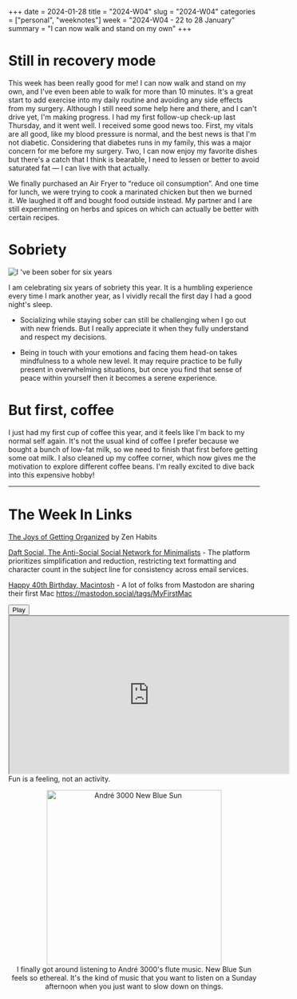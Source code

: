 +++
date = 2024-01-28
title = "2024-W04"
slug = "2024-W04"
categories = ["personal", "weeknotes"]
week = "2024-W04 - 22 to 28 January"
summary = "I can now walk and stand on my own"
+++

# Still in recovery mode

This week has been really good for me! I can now walk and stand on my own, and I've even been able to walk for more than 10 minutes. It's a great start to add exercise into my daily routine and avoiding any side effects from my surgery. Although I still need some help here and there, and I can't drive yet, I'm making progress. I had my first follow-up check-up last Thursday, and it went well. I received some good news too. First, my vitals are all good, like my blood pressure is normal, and the best news is that I'm not diabetic. Considering that diabetes runs in my family, this was a major concern for me before my surgery. Two, I can now enjoy my favorite dishes but there's a catch that I think is bearable, I need to lessen or better to avoid saturated fat — I can live with that actually.

We finally purchased an Air Fryer to “reduce oil consumption”. And one time for lunch, we were trying to cook a marinated chicken but then we burned it. We laughed it off and bought food outside instead. My partner and I are still experimenting on herbs and spices on which can actually be better with certain recipes.

# Sobriety

![I 've been sober for six years](/weeknotes/2024-W04/6-years-sober.jpg "I 've been sober for six years")

I am celebrating six years of sobriety this year. It is a humbling experience every time I mark another year, as I vividly recall the first day I had a good night's sleep.

- Socializing while staying sober can still be challenging when I go out with new friends. But I really appreciate it when they fully understand and respect my decisions.

- Being in touch with your emotions and facing them head-on takes mindfulness to a whole new level. It may require practice to be fully present in overwhelming situations, but once you find that sense of peace within yourself then it becomes a serene experience.

# But first, coffee

I just had my first cup of coffee this year, and it feels like I'm back to my normal self again. It's not the usual kind of coffee I prefer because we bought a bunch of low-fat milk, so we need to finish that first before getting some oat milk. I also cleaned up my coffee corner, which now gives me the motivation to explore different coffee beans. I'm really excited to dive back into this expensive hobby!

---

# The Week In Links

[The Joys of Getting Organized](https://zenhabits.net/joy/) by Zen Habits

[Daft Social, The Anti-Social Social Network for Minimalists](https://daftsocial.com/) - The platform prioritizes simplification and reduction, restricting text formatting and character count in the subject line for consistency across email services.

[Happy 40th Birthday, Macintosh](https://mac40th.com/) - A lot of folks from Mastodon are sharing their first Mac https://mastodon.social/tags/MyFirstMac


<lite-youtube videoid="iMBJrvEwv8s" style="background-image: url(&quot;https://i.ytimg.com/vi/iMBJrvEwv8s/hqdefault.jpg&quot;);" class="lyt-activated"><button type="button" class="lty-playbtn"><span class="lyt-visually-hidden">Play</span></button><iframe width="560" height="315" title="Play" allow="accelerometer; autoplay; encrypted-media; gyroscope; picture-in-picture" allowfullscreen="" src="https://www.youtube-nocookie.com/embed/iMBJrvEwv8s?autoplay"></iframe></lite-youtube>
Fun is a feeling, not an activity.

<div align="center">
   <a href="https://www.last.fm/music/Andr%C3%A9+3000/New+Blue+Sun"><img src="/weeknotes/2024-W04/andre-3000-new-blue-sun.webp" alt="André 3000 New Blue Sun" width="350">
</a>
<figcaption>I finally got around listening to André 3000's flute music. New Blue Sun feels so ethereal. It's the kind of music that you want to listen on a Sunday afternoon when you just want to slow down on things.</figcaption>
</figure>
</div>